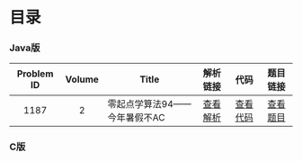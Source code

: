 # 目录

### Java版

|Problem ID|Volume|Title|解析链接|代码|题目链接|
|:-:|:-:|-|:-:|:-:|:-:|
|1187|2|零起点学算法94——今年暑假不AC|[查看解析](https://blog.csdn.net/pfdvnah/article/details/88859428)|[查看代码]()|[查看题目](http://acm.wust.edu.cn/problem.php?id=1187&soj=0)|

### C版
